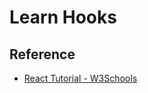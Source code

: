 # Learn Hooks

## Reference

- [React Tutorial - W3Schools](https://www.w3schools.com/REACT/react_hooks.asp)
